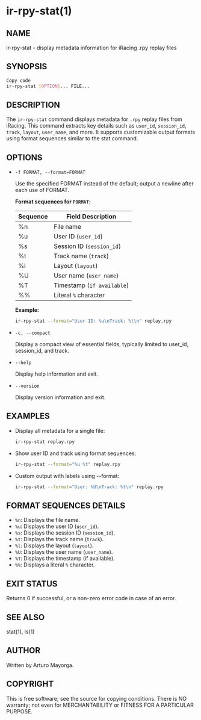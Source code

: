 # ir-rpy-stat(1)
## NAME

ir-rpy-stat - display metadata information for iRacing .rpy replay files

## SYNOPSIS

```bash
Copy code
ir-rpy-stat [OPTION]... FILE...
```
## DESCRIPTION

The `ir-rpy-stat` command displays metadata for `.rpy` replay files from iRacing. This command extracts key details such as `user_id`, `session_id`, `track`, `layout`, `user_name`, and more. It supports customizable output formats using format sequences similar to the stat command.

## OPTIONS

 - `-f FORMAT, --format=FORMAT`

    Use the specified FORMAT instead of the default; output a newline after each use of FORMAT.

    **Format sequences for `FORMAT`:**

    | Sequence	| Field Description          |
    | --------- | -------------------------- |
    | %n        | File name                  |
    | %u        | User ID (`user_id`)        |
    | %s	    | Session ID (`session_id`)  |
    | %t	    | Track name (`track`)       |
    | %l	    | Layout (`layout`)          |
    | %U	    | User name (`user_name`)    |
    | %T	    | Timestamp (`if available`) |
    | %%	    | Literal `%` character      |

    **Example:**
    ```bash
    ir-rpy-stat --format="User ID: %u\nTrack: %t\n" replay.rpy
    ```

 - `-c, --compact`

    Display a compact view of essential fields, typically limited to user_id, session_id, and track.

 - `--help`

    Display help information and exit.

 - `--version`

    Display version information and exit.

## EXAMPLES

 - Display all metadata for a single file:

    ```bash
    ir-rpy-stat replay.rpy
    ```
 - Show user ID and track using format sequences:

    ```bash
    ir-rpy-stat --format="%u %t" replay.rpy
    ```

 - Custom output with labels using --format:

    ```bash
    ir-rpy-stat --format="User: %U\nTrack: %t\n" replay.rpy
    ```

## FORMAT SEQUENCES DETAILS

 - `%n`: Displays the file name.
 - `%u`: Displays the user ID (`user_id`).
 - `%s`: Displays the session ID (`session_id`).
 - `%t`: Displays the track name (`track`).
 - `%l`: Displays the layout (`layout`).
 - `%U`: Displays the user name (`user_name`).
 - `%T`: Displays the timestamp (if available).
 - `%%`: Displays a literal `%` character.

## EXIT STATUS

Returns 0 if successful, or a non-zero error code in case of an error.

## SEE ALSO

stat(1), ls(1)

## AUTHOR

Written by Arturo Mayorga.

## COPYRIGHT

This is free software; see the source for copying conditions. There is NO warranty; not even for MERCHANTABILITY or FITNESS FOR A PARTICULAR PURPOSE.


